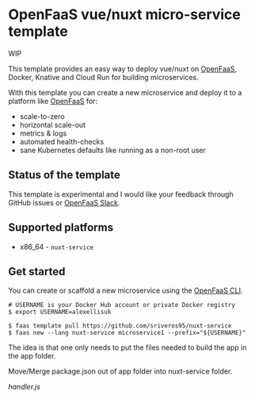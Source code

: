 OpenFaaS vue/nuxt micro-service template
=============================================
WIP

This template provides an easy way to deploy vue/nuxt on [OpenFaaS](https://www.openfaas.com), Docker, Knative and Cloud Run for building microservices.

With this template you can create a new microservice and deploy it to a platform like [OpenFaaS](https://www.openfaas.com) for:

* scale-to-zero
* horizontal scale-out
* metrics & logs
* automated health-checks
* sane Kubernetes defaults like running as a non-root user

## Status of the template

This template is experimental and I would like your feedback through GitHub issues or [OpenFaaS Slack](https://docs.openfaas.com/community).

## Supported platforms

* x86_64 - `nuxt-service`

## Get started

You can create or scaffold a new microservice using the [OpenFaaS CLI](https://github.com/openfaas/faas-cli).

```
# USERNAME is your Docker Hub account or private Docker registry
$ export USERNAME=alexellisuk

$ faas template pull https://github.com/sriveros95/nuxt-service
$ faas new --lang nuxt-service microservice1 --prefix="${USERNAME}"
```

The idea is that one only needs to put the files needed to build the app in the app folder.

Move/Merge package.json out of app folder into nuxt-service folder.


*handler.js*
